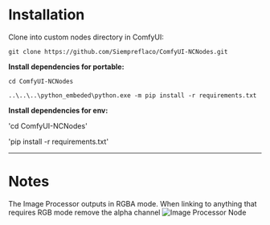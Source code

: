 # Installation
Clone into custom nodes directory in ComfyUI:

`git clone https://github.com/Siempreflaco/ComfyUI-NCNodes.git`

**Install dependencies for portable:**

`cd ComfyUI-NCNodes`

`..\..\..\python_embeded\python.exe -m pip install -r requirements.txt`

**Install dependencies for env:**

'cd ComfyUI-NCNodes'

'pip install -r requirements.txt'

---

# Notes
The Image Processor outputs in RGBA mode. When linking to anything that requires RGB mode remove the alpha channel
![Image Processor Node](https://github.com/user-attachments/assets/6b70634c-5505-470f-aae1-a413feb8fe4b)

